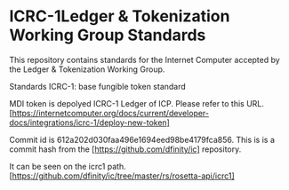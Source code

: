 # ICRC-1Ledger & Tokenization Working Group Standards

This repository contains standards for the Internet Computer accepted by the Ledger & Tokenization Working Group.

Standards
ICRC-1: base fungible token standard

MDI token is depolyed ICRC-1 Ledger of ICP.
Please refer to this URL.
[https://internetcomputer.org/docs/current/developer-docs/integrations/icrc-1/deploy-new-token]

Commit id is 612a202d030faa496e1694eed98be4179fca856.
This is is a commit hash from the [https://github.com/dfinity/ic] repository.

It can be seen on the icrc1 path.
[https://github.com/dfinity/ic/tree/master/rs/rosetta-api/icrc1]
